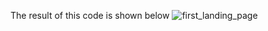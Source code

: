 The result of this code is shown below
![first_landing_page](https://github.com/user-attachments/assets/b6d92dda-761b-43d3-9863-d15078f5a99a)
